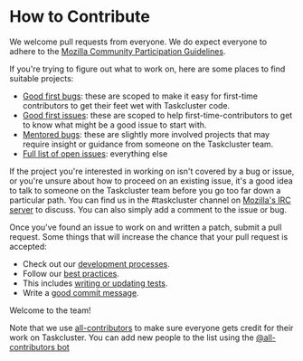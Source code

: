 # How to Contribute

We welcome pull requests from everyone. We do expect everyone to adhere to the [Mozilla Community Participation Guidelines][participation].

If you're trying to figure out what to work on, here are some places to find suitable projects: 
* [Good first bugs][goodfirstbug]: these are scoped to make it easy for first-time contributors to get their feet wet with Taskcluster code.
* [Good first issues][goodfirstissue]: these are scoped to help first-time-contributors to get to know what might be a good issue to start with.
* [Mentored bugs][bugsahoy]: these are slightly more involved projects that may require insight or guidance from someone on the Taskcluster team.
* [Full list of open issues][issues]: everything else

If the project you're interested in working on isn't covered by a bug or issue, or you're unsure about how to proceed on an existing issue, it's a good idea to talk to someone on the Taskcluster team before you go too far down a particular path. You can find us in the #taskcluster channel on [Mozilla's IRC server][irc] to discuss. You can also simply add a comment to the issue or bug.

Once you've found an issue to work on and written a patch, submit a pull request. Some things that will increase the chance that your pull request is accepted:

* Check out our [development processes][developmentprocesses].
* Follow our [best practices][bestpractices].
* This includes [writing or updating tests][testing].
* Write a [good commit message][commit].

Welcome to the team!

Note that we use [all-contributors][all-contributors] to make sure everyone gets credit for their work on Taskcluster.
You can add new people to the list using the [@all-contributors bot][all-contributors-bot]

[participation]: https://www.mozilla.org/en-US/about/governance/policies/participation/
[issues]: ../../issues
[bugsahoy]: https://codetribute.mozilla.org/projects/taskcluster?tag%3Dbug
[goodfirstbug]: https://codetribute.mozilla.org/projects/taskcluster?tag%3Dgood-first-bug
[goodfirstissue]: https://codetribute.mozilla.org/projects/taskcluster?tag%3Dgood%2520first%2520issue
[irc]: https://wiki.mozilla.org/IRC
[bestpractices]: dev-docs/best-practices
[developmentprocesses]: dev-docs/development-process.md
[testing]: dev-docs/best-practices/testing.md
[commit]: dev-docs/best-practices/commits.md
[all-contributors]: https://allcontributors.org/
[all-contributors-bot]: https://allcontributors.org/docs/en/bot/usage
